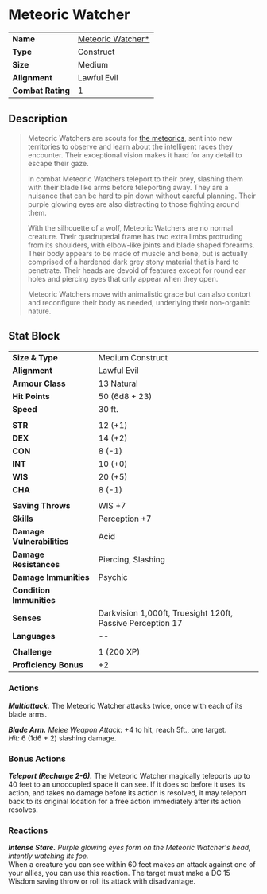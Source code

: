 # Meteoric Watcher

|||
| --- | --- |
| **Name** | [Meteoric Watcher*](https://www.dndbeyond.com/monsters/1220220-meteoric-watcher) |
| **Type** | Construct |
| **Size** | Medium |
| **Alignment** | Lawful Evil |
| **Combat Rating** | 1 |

## Description

> Meteoric Watchers are scouts for [the meteorics](../lineages/the-meteorics.md), sent into new territories to observe and learn about the intelligent races they encounter. Their exceptional vision makes it hard for any detail to escape their gaze.
>
> In combat Meteoric Watchers teleport to their prey, slashing them with their blade like arms before teleporting away. They are a nuisance that can be hard to pin down without careful planning. Their purple glowing eyes are also distracting to those fighting around them.
>
> With the silhouette of a wolf, Meteoric Watchers are no normal creature. Their quadrupedal frame has two extra limbs protruding from its shoulders, with elbow-like joints and blade shaped forearms. Their body appears to be made of muscle and bone, but is actually comprised of a hardened dark grey stony material that is hard to penetrate. Their heads are devoid of features except for round ear holes and piercing eyes that only appear when they open.
>
> Meteoric Watchers move with animalistic grace but can also contort and reconfigure their body as needed, underlying their non-organic nature.

## Stat Block

|||
| --- | --- |
| **Size & Type** | Medium Construct |
| **Alignment** | Lawful Evil |
| **Armour Class** | 13 Natural |
| **Hit Points** | 50 (6d8 + 23) |
| **Speed** | 30 ft. |
|||
| **STR** | 12 (+1) |
| **DEX** | 14 (+2) |
| **CON** | 8 (-1) |
| **INT** | 10 (+0) |
| **WIS** | 20 (+5) |
| **CHA** | 8 (-1) |
|||
| **Saving Throws** | WIS +7 |
| **Skills** | Perception +7 |
| **Damage Vulnerabilities** | Acid |
| **Damage Resistances** | Piercing, Slashing |
| **Damage Immunities** | Psychic |
| **Condition Immunities** | |
| **Senses** | Darkvision 1,000ft, Truesight 120ft, Passive Perception 17 |
| **Languages** | -- |
|||
| **Challenge** | 1 (200 XP) |
| **Proficiency Bonus** | +2 |

### Actions

***Multiattack.*** The Meteoric Watcher attacks twice, once with each of its blade arms.

***Blade Arm.*** *Melee Weapon Attack:* +4 to hit, reach 5ft., one target.<br>*Hit:* 6 (1d6 + 2) slashing damage.

### Bonus Actions

***Teleport (Recharge 2-6).*** The Meteoric Watcher magically teleports up to 40 feet to an unoccupied space it can see. If it does so before it uses its action, and takes no damage before its action is resolved, it may teleport back to its original location for a free action immediately after its action resolves.

### Reactions

***Intense Stare.*** *Purple glowing eyes form on the Meteoric Watcher's head, intently watching its foe.*<br>When a creature you can see within 60 feet makes an attack against one of your allies, you can use this reaction. The target must make a DC 15 Wisdom saving throw or roll its attack with disadvantage.